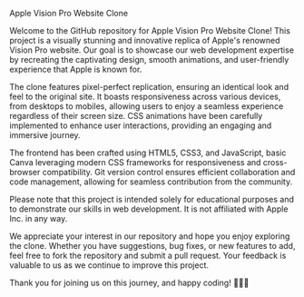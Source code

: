 Apple Vision Pro Website Clone

Welcome to the GitHub repository for Apple Vision Pro Website Clone! This project is a visually stunning and innovative replica of Apple's renowned Vision Pro website. Our goal is to showcase our web development expertise by recreating the captivating design, smooth animations, and user-friendly experience that Apple is known for.

The clone features pixel-perfect replication, ensuring an identical look and feel to the original site. It boasts responsiveness across various devices, from desktops to mobiles, allowing users to enjoy a seamless experience regardless of their screen size. CSS animations have been carefully implemented to enhance user interactions, providing an engaging and immersive journey.

The frontend has been crafted using HTML5, CSS3, and JavaScript, basic Canva leveraging modern CSS frameworks for responsiveness and cross-browser compatibility. Git version control ensures efficient collaboration and code management, allowing for seamless contribution from the community.

Please note that this project is intended solely for educational purposes and to demonstrate our skills in web development. It is not affiliated with Apple Inc. in any way.

We appreciate your interest in our repository and hope you enjoy exploring the clone. Whether you have suggestions, bug fixes, or new features to add, feel free to fork the repository and submit a pull request. Your feedback is valuable to us as we continue to improve this project.

Thank you for joining us on this journey, and happy coding! 🍏😊🚀




